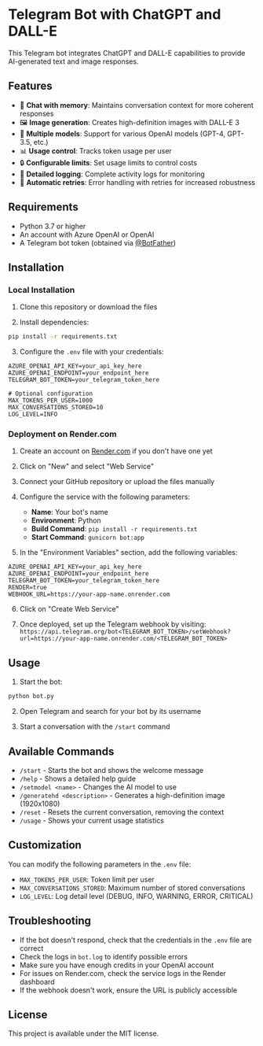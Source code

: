 # Telegram Bot with ChatGPT and DALL-E

This Telegram bot integrates ChatGPT and DALL-E capabilities to provide AI-generated text and image responses.

## Features

- 💬 **Chat with memory**: Maintains conversation context for more coherent responses
- 🖼️ **Image generation**: Creates high-definition images with DALL-E 3
- 🔄 **Multiple models**: Support for various OpenAI models (GPT-4, GPT-3.5, etc.)
- 📊 **Usage control**: Tracks token usage per user
- 🔒 **Configurable limits**: Set usage limits to control costs
- 📝 **Detailed logging**: Complete activity logs for monitoring
- 🔁 **Automatic retries**: Error handling with retries for increased robustness

## Requirements

- Python 3.7 or higher
- An account with Azure OpenAI or OpenAI
- A Telegram bot token (obtained via [@BotFather](https://t.me/BotFather))

## Installation

### Local Installation

1. Clone this repository or download the files

2. Install dependencies:

```bash
pip install -r requirements.txt
```

3. Configure the `.env` file with your credentials:

```
AZURE_OPENAI_API_KEY=your_api_key_here
AZURE_OPENAI_ENDPOINT=your_endpoint_here
TELEGRAM_BOT_TOKEN=your_telegram_token_here

# Optional configuration
MAX_TOKENS_PER_USER=1000
MAX_CONVERSATIONS_STORED=10
LOG_LEVEL=INFO
```

### Deployment on Render.com

1. Create an account on [Render.com](https://render.com) if you don't have one yet

2. Click on "New" and select "Web Service"

3. Connect your GitHub repository or upload the files manually

4. Configure the service with the following parameters:
   - **Name**: Your bot's name
   - **Environment**: Python
   - **Build Command**: `pip install -r requirements.txt`
   - **Start Command**: `gunicorn bot:app`

5. In the "Environment Variables" section, add the following variables:

```
AZURE_OPENAI_API_KEY=your_api_key_here
AZURE_OPENAI_ENDPOINT=your_endpoint_here
TELEGRAM_BOT_TOKEN=your_telegram_token_here
RENDER=true
WEBHOOK_URL=https://your-app-name.onrender.com
```

6. Click on "Create Web Service"

7. Once deployed, set up the Telegram webhook by visiting:
   `https://api.telegram.org/bot<TELEGRAM_BOT_TOKEN>/setWebhook?url=https://your-app-name.onrender.com/<TELEGRAM_BOT_TOKEN>`

## Usage

1. Start the bot:

```bash
python bot.py
```

2. Open Telegram and search for your bot by its username

3. Start a conversation with the `/start` command

## Available Commands

- `/start` - Starts the bot and shows the welcome message
- `/help` - Shows a detailed help guide
- `/setmodel <name>` - Changes the AI model to use
- `/generatehd <description>` - Generates a high-definition image (1920x1080)
- `/reset` - Resets the current conversation, removing the context
- `/usage` - Shows your current usage statistics

## Customization

You can modify the following parameters in the `.env` file:

- `MAX_TOKENS_PER_USER`: Token limit per user
- `MAX_CONVERSATIONS_STORED`: Maximum number of stored conversations
- `LOG_LEVEL`: Log detail level (DEBUG, INFO, WARNING, ERROR, CRITICAL)

## Troubleshooting

- If the bot doesn't respond, check that the credentials in the `.env` file are correct
- Check the logs in `bot.log` to identify possible errors
- Make sure you have enough credits in your OpenAI account
- For issues on Render.com, check the service logs in the Render dashboard
- If the webhook doesn't work, ensure the URL is publicly accessible

## License

This project is available under the MIT license.
